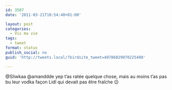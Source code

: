 ```yaml
---
id: 3507
date: '2011-03-21T10:54:48+01:00'

layout: post
categories:
  - Vis ma vie
tags:
  - tweet
format: status
publish_social: no
guid: 'http://tweets.local/?birdsite_tweet=49786029070225408'

---
```


@Sliwkaa @amanddde yep t’as ratée quelque chose, mais au moins t’as pas bu leur vodka façon Lidl qui devait pas être fraîche 😉